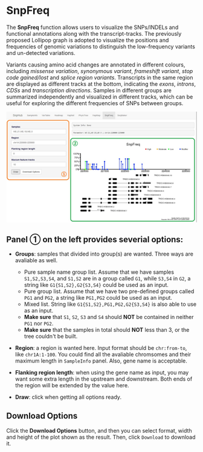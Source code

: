# SnpFreq

The **SnpFreq** function allows users to visualize the SNPs/INDELs and functional annotations along with the transcript-tracks. The previously proposed Lollipop graph is adopted to visualize the positions and frequencies of genomic variations to distinguish the low-frequency variants and un-detected variations.

Variants causing amino acid changes are annotated in different colours, including *missense variation*, *synonymous variant*, *frameshift variant*, *stop code gained/lost* and *splice region variants*. Transcripts in the same region are displayed as different tracks at the bottom, indicating the *exons*, *introns*, *CDSs* and *transcription directions*. Samples in different groups are summarized independently and visualized in different tracks, which can be useful for exploring the different frequencies of SNPs between groups.

![SnpFreq tag](./../img/SnpFreq-1.jpg)

## Panel ① on the left provides severial options:
- **Groups**: samples that divided into group(s) are wanted. Three ways are avaliable as well.
	- Pure sample name group list. Assume that we have samples `S1,S2,S3,S4`, and `S1,S2` are in a group called `G1`, while `S3,S4` in `G2`, a string like `G1{S1,S2},G2{S3,S4}` could be used as an input.
	- Pure group list. Assume that we have two pre-defined groups called `PG1` and `PG2`, a string like `PG1,PG2` could be used as an input.
	- Mixed list. String like `G1{S1,S2},PG1,PG2,G2{S3,S4}` is also able to use as an input.
	- **Make sure** that `S1`, `S2`, `S3` and `S4` should **NOT** be contained in neither `PG1` nor `PG2`.
	- **Make sure** that the samples in total should **NOT** less than 3, or the tree couldn't be built.

- **Region**: a region is wanted here. Input format should be `chr:from-to`, like `chr1A:1-100`. You could find all the avaliable chromsomes and their maximum length in `SampleInfo` panel. Also, gene name is acceptable.

- **Flanking region length**: when using the gene name as input, you may want some extra length in the upstream and downstream. Both ends of the region will be extended by the value here.

- **Draw**: click when getting all options ready.

## Download Options

Click the **Download Options** button, and then you can select format, width and height of the plot shown as the result. Then, click `Download` to download it.